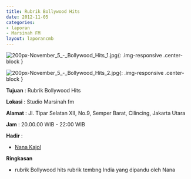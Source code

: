 ```yaml
---
title: Rubrik Bollywood Hits
date: 2012-11-05
categories:
- laporan
- Marsinah FM
layout: laporancmb
---
```



![200px-November_5_-_Bollywood_Hits_1.jpg](/uploads/200px-November_5_-_Bollywood_Hits_1.jpg){: .img-responsive .center-block }

![200px-November_5_-_Bollywood_Hits_2.jpg](/uploads/200px-November_5_-_Bollywood_Hits_2.jpg){: .img-responsive .center-block }


**Tujuan** : Rubrik Bollywood Hits 

**Lokasi** : Studio Marsinah fm 

**Alamat** : Jl. Tipar Selatan XII, No.9, Semper Barat, Cilincing, Jakarta Utara 

**Jam** : 20.00.00 WIB - 22:00 WIB 

**Hadir** :
* [Nana Kajol](http://wiki.ciptamedia.org/wiki/Nana_Kajol)

**Ringkasan**  
* rubrik Bollywood hits rubrik tembng India yang dipandu oleh Nana
